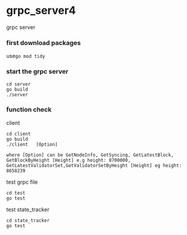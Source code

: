 # grpc_server4
grpc server

### first download packages
use```go mod tidy``` 

### start the grpc server
```
cd server
go build
./server
```

### function check
client
```
cd client
go build
./client   [Option] 

where [Option] can be GetNodeInfo, GetSyncing, GetLatestBlock, GetBlockByHeight [Height] e.g height: 8700000, GetLatestValidatorSet,GetValidatorSetByHeight [Height] eg height: 8658239
```
test grpc file
```
cd test
go test
```
test state_tracker
```
cd state_tracker
go test
```


